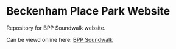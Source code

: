 # Beckenham Place Park Website
Repository for BPP Soundwalk website.

Can be viewd online here: [BPP Soundwalk](www.bppsoundwalk.org/)
